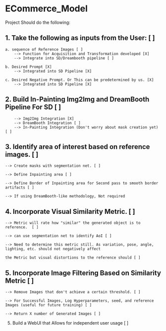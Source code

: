 # ECommerce_Model


Project Should do the following:

## 1. Take the following as inputs from the User: [ ]

    a. sequence of Reference Images [ ]
        --> Function for Acquisition and Transformation developed [X]
        --> Integrate into SD/Dreambooth pipeline [ ] 

    b. Desired Prompt [X]
        --> Integrated into SD Pipeline [X]

    c. Desired Negative Prompt. Or This can be predetermined by us. [X]
        --> Integrated into SD Pipeline [X]

## 2. Build In-Painting Img2Img and DreamBooth Pipeline For SD [ ]
        --> Img2Img Integration [X]
        --> DreamBooth Integration [ ]
        --> In-Painting Integration (Don't worry about mask creation yet) [ ]


## 3. Identify area of interest based on reference images. [ ]

    --> Create masks with segmentation net. [ ]

    --> Define Inpainting area [ ]

    --> Define Border of Inpainting area for Second pass to smooth border artifacts [ ]

    --> If using DreamBooth-like methodology, Not required

## 4. Incorporate Visual Similarity Metric.  [ ]

    --> Metric will rate how "similar" the generated object is to reference.  [ ]

    --> can use segmentation net to identify AoI [ ]

    --> Need to determine this metric still. As variation, pose, angle, lighting, etc. should not negatively affect

    the Metric but visual distortions to the reference should [ ]

## 5. Incorporate Image Filtering Based on Similarity Metric [ ]

    --> Remove Images that don't achieve a certain threshold. [ ]

    --> For Successful Images, Log Hyperparameters, seed, and reference Images (useful for future training) [ ]

    --> Return X number of Generated Images [ ]

5. Build a WebUI that Allows for independent user usage [ ]
